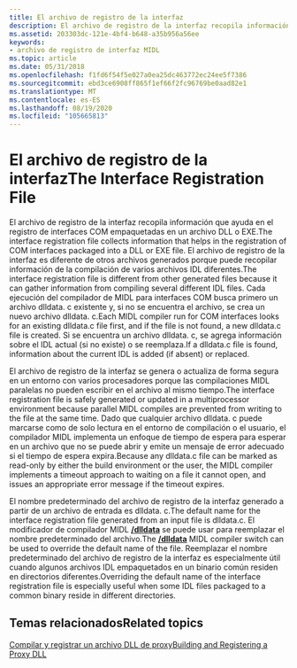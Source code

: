 ```yaml
---
title: El archivo de registro de la interfaz
description: El archivo de registro de la interfaz recopila información que ayuda en el registro de interfaces COM empaquetadas en un archivo DLL o EXE.
ms.assetid: 203303dc-121e-4bf4-b648-a35b956a56ee
keywords:
- archivo de registro de interfaz MIDL
ms.topic: article
ms.date: 05/31/2018
ms.openlocfilehash: f1fd6f54f5e027a0ea25dc463772ec24ee5f7386
ms.sourcegitcommit: ebd3ce6908ff865f1ef66f2fc96769be0aad82e1
ms.translationtype: MT
ms.contentlocale: es-ES
ms.lasthandoff: 08/19/2020
ms.locfileid: "105665813"
---
```

# <a name="the-interface-registration-file"></a><span data-ttu-id="09b2d-104">El archivo de registro de la interfaz</span><span class="sxs-lookup"><span data-stu-id="09b2d-104">The Interface Registration File</span></span>

<span data-ttu-id="09b2d-105">El archivo de registro de la interfaz recopila información que ayuda en el registro de interfaces COM empaquetadas en un archivo DLL o EXE.</span><span class="sxs-lookup"><span data-stu-id="09b2d-105">The interface registration file collects information that helps in the registration of COM interfaces packaged into a DLL or EXE file.</span></span> <span data-ttu-id="09b2d-106">El archivo de registro de la interfaz es diferente de otros archivos generados porque puede recopilar información de la compilación de varios archivos IDL diferentes.</span><span class="sxs-lookup"><span data-stu-id="09b2d-106">The interface registration file is different from other generated files because it can gather information from compiling several different IDL files.</span></span> <span data-ttu-id="09b2d-107">Cada ejecución del compilador de MIDL para interfaces COM busca primero un archivo dlldata. c existente y, si no se encuentra el archivo, se crea un nuevo archivo dlldata. c.</span><span class="sxs-lookup"><span data-stu-id="09b2d-107">Each MIDL compiler run for COM interfaces looks for an existing dlldata.c file first, and if the file is not found, a new dlldata.c file is created.</span></span> <span data-ttu-id="09b2d-108">Si se encuentra un archivo dlldata. c, se agrega información sobre el IDL actual (si no existe) o se reemplaza.</span><span class="sxs-lookup"><span data-stu-id="09b2d-108">If a dlldata.c file is found, information about the current IDL is added (if absent) or replaced.</span></span>

<span data-ttu-id="09b2d-109">El archivo de registro de la interfaz se genera o actualiza de forma segura en un entorno con varios procesadores porque las compilaciones MIDL paralelas no pueden escribir en el archivo al mismo tiempo.</span><span class="sxs-lookup"><span data-stu-id="09b2d-109">The interface registration file is safely generated or updated in a multiprocessor environment because parallel MIDL compiles are prevented from writing to the file at the same time.</span></span> <span data-ttu-id="09b2d-110">Dado que cualquier archivo dlldata. c puede marcarse como de solo lectura en el entorno de compilación o el usuario, el compilador MIDL implementa un enfoque de tiempo de espera para esperar en un archivo que no se puede abrir y emite un mensaje de error adecuado si el tiempo de espera expira.</span><span class="sxs-lookup"><span data-stu-id="09b2d-110">Because any dlldata.c file can be marked as read-only by either the build environment or the user, the MIDL compiler implements a timeout approach to waiting on a file it cannot open, and issues an appropriate error message if the timeout expires.</span></span>

<span data-ttu-id="09b2d-111">El nombre predeterminado del archivo de registro de la interfaz generado a partir de un archivo de entrada es dlldata. c.</span><span class="sxs-lookup"><span data-stu-id="09b2d-111">The default name for the interface registration file generated from an input file is dlldata.c.</span></span> <span data-ttu-id="09b2d-112">El modificador de compilador MIDL [**/dlldata**](-dlldata.md) se puede usar para reemplazar el nombre predeterminado del archivo.</span><span class="sxs-lookup"><span data-stu-id="09b2d-112">The [**/dlldata**](-dlldata.md) MIDL compiler switch can be used to override the default name of the file.</span></span> <span data-ttu-id="09b2d-113">Reemplazar el nombre predeterminado del archivo de registro de la interfaz es especialmente útil cuando algunos archivos IDL empaquetados en un binario común residen en directorios diferentes.</span><span class="sxs-lookup"><span data-stu-id="09b2d-113">Overriding the default name of the interface registration file is especially useful when some IDL files packaged to a common binary reside in different directories.</span></span>

## <a name="related-topics"></a><span data-ttu-id="09b2d-114">Temas relacionados</span><span class="sxs-lookup"><span data-stu-id="09b2d-114">Related topics</span></span>

<dl> <dt>

[<span data-ttu-id="09b2d-115">Compilar y registrar un archivo DLL de proxy</span><span class="sxs-lookup"><span data-stu-id="09b2d-115">Building and Registering a Proxy DLL</span></span>](../com/building-and-registering-a-proxy-dll.md)
</dt> </dl>

 

 